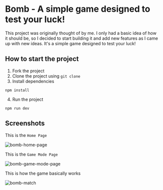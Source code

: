 # Bomb - A simple game designed to test your luck!

This project was originally thought of by me. I only had a basic idea of how it should be, so I decided to start building it and add new features as I came up with new ideas. It's a simple game designed to test your luck!


## How to start the project

1. Fork the project
2. Clone the project using `git clone`
3. Install dependencies
```
npm install
```
4. Run the project
```
npm run dev
```

## Screenshots

This is the `Home Page`

![bomb-home-page](https://user-images.githubusercontent.com/122624016/234380086-5f205ee7-1cab-42e2-be04-2c2fc2a606bc.png)

This is the `Game Mode Page`

![bomb-game-mode-page](https://user-images.githubusercontent.com/122624016/234380370-31fe3c31-78e6-41e8-afb1-e6459f15482e.png)

This is how the game basically works

![bomb-match](https://user-images.githubusercontent.com/122624016/234381646-b463b77e-6985-49a4-b6b8-5ca02bea2ea5.gif)
